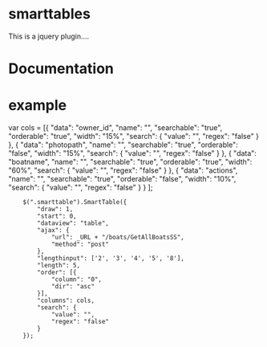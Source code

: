 # smarttables

This is a jquery plugin....

# Documentation

# example

 var cols = [{
                "data": "owner_id",
                "name": "",
                "searchable": "true",
                "orderable": "true",
                "width": "15%",
                "search": {
                    "value": "",
                    "regex": "false"
                }
            },
            {
                "data": "photopath",
                "name": "",
                "searchable": "true",
                "orderable": "false",
                "width": "15%",
                "search": {
                    "value": "",
                    "regex": "false"
                }
            },
            {
                "data": "boatname",
                "name": "",
                "searchable": "true",
                "orderable": "true",
                "width": "60%",
                "search": {
                    "value": "",
                    "regex": "false"
                }
            },
            {
                "data": "actions",
                "name": "",
                "searchable": "true",
                "orderable": "false",
                "width": "10%",
                "search": {
                    "value": "",
                    "regex": "false"
                }
            }
        ];

        $(".smarttable").SmartTable({
            "draw": 1,
            "start": 0,
            "dataview": "table",
            "ajax": {
                "url": _URL + "/boats/GetAllBoatsSS",
                "method": "post"
            },
            "lengthinput": ['2', '3', '4', '5', '8'],
            "length": 5,
            "order": [{
                "column": "0",
                "dir": "asc"
            }],
            "columns": cols,
            "search": {
                "value": "",
                "regex": "false"
            }
        });



